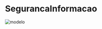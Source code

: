 # SegurancaInformacao



![modelo](https://github.com/diiegobsilva/SegurancaInformacao/assets/88494278/0989322c-478b-4cb6-af49-2cdd0c86e02c)





